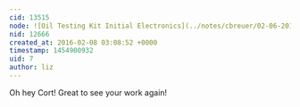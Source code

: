 ```yaml
---
cid: 13515
node: ![Oil Testing Kit Initial Electronics](../notes/cbreuer/02-06-2016/oil-testing-kit-initial-electronics)
nid: 12666
created_at: 2016-02-08 03:08:52 +0000
timestamp: 1454900932
uid: 7
author: liz
---
```


Oh hey Cort! Great to see your work again!